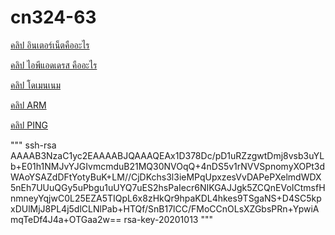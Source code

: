 # cn324-63
[คลิป อินเตอร์เน็ตคืออะไร](https://youtu.be/Sgd4gfBOrK0)

[คลิป ไอพีแอดเดรส คืออะไร](https://youtu.be/Rv_ES--s_ks)

[คลิป โดเมนเนม](https://youtu.be/Vk2Breiw94A)

[คลิป ARM](https://youtu.be/UxHvkHNdNEY)

[คลิป PING](https://youtu.be/W-UcBKfPr8w)

"""
ssh-rsa AAAAB3NzaC1yc2EAAAABJQAAAQEAx1D378Dc/pD1uRZzgwtDmj8vsb3uYLb+E01h1NMJvYJGIvmcmduB21MQ30NVOqQ+4nDS5v1rNVVSpnomyXOPt3dWAoYSAZdDFtYotyBuK+LM//CjDKchs3l3ieMPqUpxzesVvDAPePXelmdWDX5nEh7UUuQGy5uPbgu1uUYQ7uES2hsPaIecr6NIKGAJJgk5ZCQnEVoICtmsfHnmneyYqjwC0L25EZA5TIQpL6x8zHkQr9hpaKDL4hkes9TSgaNS+D4SC5kpxDUlMjJ8PL4j5dlCLNlPab+HTQf/SnB17lCC/FMoCCnOLsXZGbsPRn+YpwiAmqTeDf4J4a+OTGaa2w== rsa-key-20201013
"""
